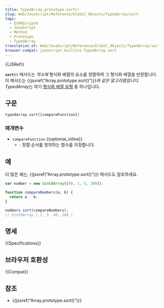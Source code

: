 ```yaml
---
title: TypedArray.prototype.sort()
slug: Web/JavaScript/Reference/Global_Objects/TypedArray/sort
tags:
  - ECMAScript6
  - JavaScript
  - Method
  - Prototype
  - TypedArray
translation_of: Web/JavaScript/Reference/Global_Objects/TypedArray/sort
browser-compat: javascript.builtins.TypedArray.sort
---
```

{{JSRef}}

**`sort()`** 메서드는 _적소에_ 형식화 배열의 요소를 정렬하여 그 형식화 배열을 반환합니다. 이 메서드는 {{jsxref("Array.prototype.sort()")}}_와 같은 알고리즘입니다._ *TypedArray*는 여기 [형식화 배열 유형](/ko/docs/Web/JavaScript/Reference/Global_Objects/TypedArray#TypedArray_objects) 중 하나입니다.

## 구문

```js
typedarray.sort([compareFunction])
```

### 매개변수

- `compareFunction` {{optional_inline}}
  - : 정렬 순서를 정의하는 함수를 지정합니다.

## 예

더 많은 예는, {{jsxref("Array.prototype.sort()")}} 메서드도 참조하세요.

```js
var number = new Uint8Array([40, 1, 5, 200]);

function compareNumbers(a, b) {
  return a - b;
}

numbers.sort(compareNumbers);
// Uint8Array [ 1, 5, 40, 200 ]
```

## 명세

{{Specifications}}

## 브라우저 호환성

{{Compat}}

## 참조

- {{jsxref("Array.prototype.sort()")}}
